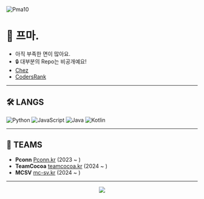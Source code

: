 <p align="left"> <img src="https://komarev.com/ghpvc/?username=Pma10&label=Profile%20views&color=0e75b6&style=flat" alt="Pma10" /> </p>

<!--
**Pma10/Pma10** is a ✨ _special_ ✨ repository because its `README.md` (this file) appears on your GitHub profile.

Here are some ideas to get you started:

- 🔭 I’m currently working on ...
- 🌱 I’m currently learning ...
- 👯 I’m looking to collaborate on ...
- 🤔 I’m looking for help with ...
- 💬 Ask me about ...
- 📫 How to reach me: ...
- 😄 Pronouns: ...
- ⚡ Fun fact: ...
-->
# 👋 프마.
- 아직 부족한 면이 많아요.
- 🔒 대부분의 Repo는 비공개예요!
- [Chez](https://koreanbots.dev/bots/1206535811181318225)
- [CodersRank](https://profile.codersrank.io/user/pma10)

---

## 🛠️ LANGS
![Python](https://img.shields.io/badge/-Python-3776AB?style=flat-square&logo=python&logoColor=white)
![JavaScript](https://img.shields.io/badge/-JavaScript-F7DF1E?style=flat-square&logo=javascript&logoColor=black)
![Java](https://img.shields.io/badge/-Java-007396?style=flat-square&logo=java&logoColor=white)
![Kotlin](https://img.shields.io/badge/-Kotlin-0095D5?style=flat-square&logo=kotlin&logoColor=white)

---

## 🏢 TEAMS
- **Pconn** [Pconn.kr](https://pconn.kr) (2023 ~ )
- **TeamCocoa** [teamcocoa.kr](https://teamcocoa.kr) (2024 ~ )
- **MCSV** [mc-sv.kr](https://mc-sv.kr) (2024 ~ )

---

<div align="center">
  <a href="https://github.com/anuraghazra/github-readme-stats">
    <img align="center" src="https://github-readme-stats.vercel.app/api/top-langs?username=Pma10&layout=compact&langs_count=10&bg_color=45,C33764,1D2671&title_color=ffffff&text_color=ffffff&hide_border=false" />
  </a>
</div>

